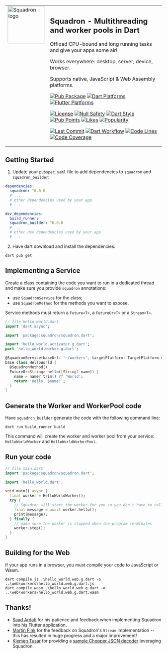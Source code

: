 <table><tr>
<td valign="top">
  <img src="https://raw.githubusercontent.com/d-markey/squadron/main/squadron_logo.svg" width="120" alt="Squadron logo" />
</td>
<td>

## **Squadron - Multithreading and worker pools in Dart**

Offload CPU-bound and long running tasks and give your apps some air!

Works everywhere: desktop, server, device, browser.

Supports native, JavaScript & Web Assembly platforms.

[![Pub Package](https://img.shields.io/pub/v/squadron)](https://pub.dev/packages/squadron)
[![Dart Platforms](https://badgen.net/pub/dart-platform/squadron)](https://pub.dev/packages/squadron)
[![Flutter Platforms](https://badgen.net/pub/flutter-platform/squadron)](https://pub.dev/packages/squadron)

[![License](https://img.shields.io/github/license/d-markey/squadron)](https://github.com/d-markey/squadron/blob/master/LICENSE)
[![Null Safety](https://img.shields.io/badge/null-safety-brightgreen)](https://dart.dev/null-safety)
[![Dart Style](https://img.shields.io/badge/style-lints-40c4ff)](https://pub.dev/packages/lints)
[![Pub Points](https://img.shields.io/pub/points/squadron)](https://pub.dev/packages/squadron/score)
[![Likes](https://img.shields.io/pub/likes/squadron)](https://pub.dev/packages/squadron/score)
[![Popularity](https://img.shields.io/pub/popularity/squadron)](https://pub.dev/packages/squadron/score)

[![Last Commit](https://img.shields.io/github/last-commit/d-markey/squadron?logo=git&logoColor=white)](https://github.com/d-markey/squadron/commits)
[![Dart Workflow](https://github.com/d-markey/squadron/actions/workflows/dart.yml/badge.svg?logo=dart)](https://github.com/d-markey/squadron/actions/workflows/dart.yml)
[![Code Lines](https://img.shields.io/badge/dynamic/json?color=blue&label=code%20lines&query=%24.linesValid&url=https%3A%2F%2Fraw.githubusercontent.com%2Fd-markey%2Fsquadron%2Fmain%2Fcoverage.json)](https://github.com/d-markey/squadron/tree/main/coverage/html)
[![Code Coverage](https://img.shields.io/badge/dynamic/json?color=blue&label=code%20coverage&query=%24.lineRate&suffix=%25&url=https%3A%2F%2Fraw.githubusercontent.com%2Fd-markey%2Fsquadron%2Fmain%2Fcoverage.json)](https://github.com/d-markey/squadron/tree/main/coverage/html)

</td>
</tr></table>

## <a name="getting_started"></a>Getting Started

1. Update your `pubspec.yaml` file to add dependencies to `squadron` and `squadron_builder`:

```yaml
dependencies:
  squadron: ^6.0.0
  # ...
  # other dependencies used by your app
  # ...

dev_dependencies:
  build_runner:
  squadron_builder: ^6.0.0
  # ...
  # other dev dependencies used by your app
  # ...
```

2. Have dart download and install the dependencies:

```
dart pub get
```

## <a name="implement"></a>Implementing a Service

Create a class containing the code you want to run in a dedicated thread and make sure you provide `squadron` annotations:
* use `SquadronService` for the class;
* use `SquadronMethod` for the methods you want to expose.

Service methods must return a `Future<T>`, a `FutureOr<T>` or a `Stream<T>`.

```dart
// file hello_world.dart
import 'dart:async';

import 'package:squadron/squadron.dart';

import 'hello_world.activator.g.dart';
part 'hello_world.worker.g.dart';

@SquadronService(baseUrl: '~/workers', targetPlatform: TargetPlatform.vm | TargetPlatform.web)
base class HelloWorld {
  @SquadronMethod()
  FutureOr<String> hello([String? name]) {
    name = name?.trim() ?? 'World';
    return 'Hello, $name!';
  }
}
```

## <a name="build"></a>Generate the Worker and WorkerPool code

Have `squadron_builder` generate the code with the following command line:

```
dart run build_runner build
```

This command will create the worker and worker pool from your service: `HelloWorldWorker` and `HelloWorldWorkerPool`.

## <a name="run"></a>Run your code

```dart
// file main.dart
import 'package:squadron/squadron.dart';

import 'hello_world.dart';

void main() async {
  final worker = HelloWorldWorker();
  try {
    // Squadron will start the worker for you so you don't have to call worker.start()
    final message = await worker.hello();
    print(message);
  } finally {
    // make sure the worker is stopped when the program terminates
    worker.stop();
  }
}
```

## <a name="web"></a>Building for the Web

If your app runs in a browser, you must compile your code to JavaScript or Wasm.

```
dart compile js .\hello_world.web.g.dart -o ..\web\workers\hello_world.web.g.dart.js
dart compile wasm .\hello_world.web.g.dart -o ..\web\workers\hello_world.web.g.dart.wasm
```

## <a name="thanks"></a>Thanks!

* [Saad Ardati](https://github.com/SaadArdati) for his patience and feedback when implementing Squadron into his Flutter application.
* [Martin Fink](https://github.com/martin-robert-fink) for the feedback on Squadron's `Stream` implementation -- this has resulted in huge progress and a major improvement!
* [Klemen Tusar](https://github.com/techouse) for providing a [sample Chopper JSON decoder](https://hadrien-lejard.gitbook.io/chopper/faq#decoding-json-using-isolates) leveraging Squadron.



[pub_squadron_builder]: https://pub.dev/packages/squadron_builder
[pub_json_annotation]: https://pub.dev/packages/json_annotation
[pub_json_serializable]: https://pub.dev/packages/json_serializable
[pub_logging]: https://pub.dev/packages/logging